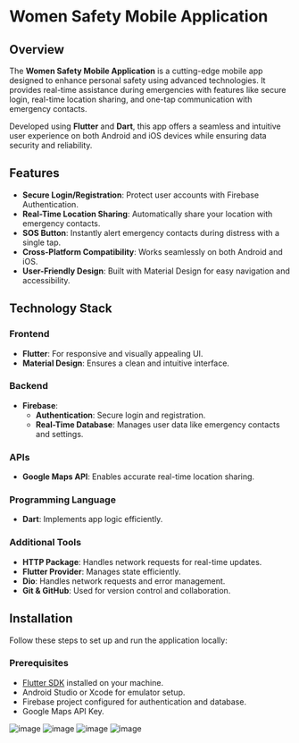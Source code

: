 # Women Safety Mobile Application

## Overview
The **Women Safety Mobile Application** is a cutting-edge mobile app designed to enhance personal safety using advanced technologies. It provides real-time assistance during emergencies with features like secure login, real-time location sharing, and one-tap communication with emergency contacts.

Developed using **Flutter** and **Dart**, this app offers a seamless and intuitive user experience on both Android and iOS devices while ensuring data security and reliability.

## Features
- **Secure Login/Registration**: Protect user accounts with Firebase Authentication.  
- **Real-Time Location Sharing**: Automatically share your location with emergency contacts.  
- **SOS Button**: Instantly alert emergency contacts during distress with a single tap.  
- **Cross-Platform Compatibility**: Works seamlessly on both Android and iOS.  
- **User-Friendly Design**: Built with Material Design for easy navigation and accessibility.  

## Technology Stack
### Frontend
- **Flutter**: For responsive and visually appealing UI.  
- **Material Design**: Ensures a clean and intuitive interface.  

### Backend
- **Firebase**:  
  - **Authentication**: Secure login and registration.  
  - **Real-Time Database**: Manages user data like emergency contacts and settings.  

### APIs
- **Google Maps API**: Enables accurate real-time location sharing.

### Programming Language
- **Dart**: Implements app logic efficiently.

### Additional Tools
- **HTTP Package**: Handles network requests for real-time updates.  
- **Flutter Provider**: Manages state efficiently.  
- **Dio**: Handles network requests and error management.  
- **Git & GitHub**: Used for version control and collaboration.  

## Installation
Follow these steps to set up and run the application locally:

### Prerequisites
- [Flutter SDK](https://flutter.dev/docs/get-started/install) installed on your machine.  
- Android Studio or Xcode for emulator setup.  
- Firebase project configured for authentication and database.  
- Google Maps API Key.  



![image](https://github.com/user-attachments/assets/771b257e-5e48-492a-9174-e7280ae40bb7)
![image](https://github.com/user-attachments/assets/4dd94464-83cc-4365-8195-9b5426f6c6ee)
![image](https://github.com/user-attachments/assets/cf84c61d-ec11-4511-88bb-878e01ad25dc)
![image](https://github.com/user-attachments/assets/f49b748d-1a61-4677-90a3-7f8e1b2d54ef)


